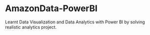 # AmazonData-PowerBI
Learnt Data Visualization and Data Analytics with Power BI by solving realistic analytics project. 

